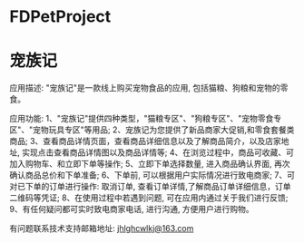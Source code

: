 # FDPetProject
# 宠族记

应用描述: "宠族记"是一款线上购买宠物食品的应用, 包括猫粮、狗粮和宠物的零食。

应用功能: 
      1、"宠族记"提供四种类型，"猫粮专区"、"狗粮专区"、"宠物零食专区"、"宠物玩具专区"等用品; 
      2、宠族记为您提供了新品商家大促销,和零食套餐类商品; 
      3、查看商品详情页面，查看商品详细信息以及了解商品简介，以及店家地址, 实现点击查看商品详情图以及商品详情等; 
      4、在浏览过程中，商品可收藏、可加入购物车、和立即下单等操作; 
      5、立即下单选择数量, 进入商品确认界面, 再次确认商品总价和下单准备; 
      6、下单前, 可以根据用户实际情况进行致电商家; 
      7、可对已下单的订单进行操作: 取消订单, 查看订单详情,了解商品订单详细信息，订单二维码等凭证; 
      8、在使用过程中若遇到问题, 可在应用内通过关于我们进行反馈; 
      9、有任何疑问都可实时致电商家电话, 进行沟通, 方便用户进行购物。

有问题联系技术支持邮箱地址: jhlghcwlkj@163.com
